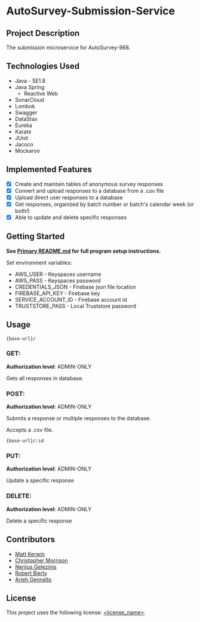 # AutoSurvey-Submission-Service

## Project Description

The submission microservice for AutoSurvey-968.

## Technologies Used

* Java - SE1.8
* Java Spring
  - Reactive Web
* SonarCloud
* Lombok
* Swagger
* DataStax
* Eureka
* Karate
* JUnit
* Jacoco
* Mockaroo

## Implemented Features

- [x] Create and maintain tables of anonymous survey responses
- [x] Convert and upload responses to a database from a .csv file
- [x] Upload direct user responses to a database
- [x] Get responses, organized by batch number or batch's calendar week (or both!)
- [x] Able to update and delete specific responses

## Getting Started

**See [Primary README.md](https://github.com/AutoSurvey-968/AutoSurvey-back) for full program setup instructions.**

Set environment variables:

* AWS_USER - Keyspaces username
* AWS_PASS - Keyspaces password
* CREDENTIALS_JSON - Firebase json file location
* FIREBASE_API_KEY - Firebase key
* SERVICE_ACCOUNT_ID - Firebase account id
* TRUSTSTORE_PASS - Local Truststore password


## Usage

```
{base-url}/
```

### GET:
**Authorization level**: ADMIN-ONLY

Gets all responses in database.

### POST:
**Authorization level**: ADMIN-ONLY

Submits a response or multiple responses to the database.

Accepts a .csv file.

```
{base-url}/:id
```
### PUT:
**Authorization level**: ADMIN-ONLY

Update a specific response

### DELETE:
**Authorization level**: ADMIN-ONLY

Delete a specific response

## Contributors

- [Matt Kerwin](https://github.com/MatKerwin)
- [Christopher Morrison](https://github.com/cmorrison-rev)
- [Nerijus Gelezinis](https://github.com/NGelezinis)
- [Robert Bierly](https://github.com/rnbiv45)
- [Arieh Gennello](https://github.com/MoldedPixels)


## License

This project uses the following license: [<license_name>](<link>).
